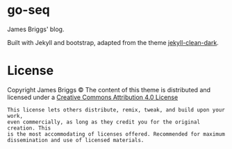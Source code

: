 go-seq
============

James Briggs' blog. 

Built with Jekyll and bootstrap, adapted from the theme [jekyll-clean-dark](https://github.com/streetturtle/jekyll-clean-dark).

License
=======
Copyright James Briggs &copy;
The content of this theme is distributed and licensed under a
[Creative Commons Attribution 4.0 License](https://creativecommons.org/licenses/by/4.0/legalcode)

    This license lets others distribute, remix, tweak, and build upon your work,
    even commercially, as long as they credit you for the original creation. This
    is the most accommodating of licenses offered. Recommended for maximum
    dissemination and use of licensed materials.
